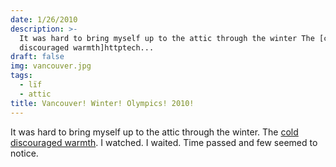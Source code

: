 ```yaml
---
date: 1/26/2010
description: >-
  It was hard to bring myself up to the attic through the winter The [cold
  discouraged warmth]httptech...
draft: false
img: vancouver.jpg
tags:
  - lïf
  - attic
title: Vancouver! Winter! Olympics! 2010!
---
```


It was hard to bring myself up to the attic through the winter. The [cold discouraged warmth](http://techdirt.com/articles/20100114/1227357759.shtml). I watched. I waited. Time passed and few seemed to notice.
